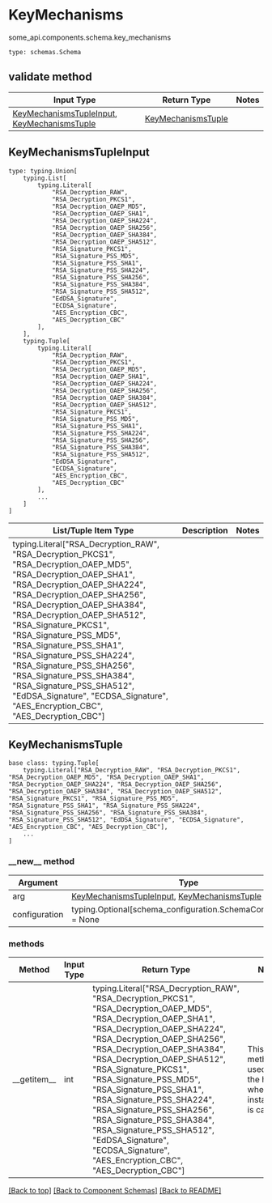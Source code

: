# KeyMechanisms
some_api.components.schema.key_mechanisms
```
type: schemas.Schema
```

## validate method
Input Type | Return Type | Notes
------------ | ------------- | -------------
[KeyMechanismsTupleInput](#keymechanismstupleinput), [KeyMechanismsTuple](#keymechanismstuple) | [KeyMechanismsTuple](#keymechanismstuple) |

## KeyMechanismsTupleInput
```
type: typing.Union[
    typing.List[
        typing.Literal[
            "RSA_Decryption_RAW",
            "RSA_Decryption_PKCS1",
            "RSA_Decryption_OAEP_MD5",
            "RSA_Decryption_OAEP_SHA1",
            "RSA_Decryption_OAEP_SHA224",
            "RSA_Decryption_OAEP_SHA256",
            "RSA_Decryption_OAEP_SHA384",
            "RSA_Decryption_OAEP_SHA512",
            "RSA_Signature_PKCS1",
            "RSA_Signature_PSS_MD5",
            "RSA_Signature_PSS_SHA1",
            "RSA_Signature_PSS_SHA224",
            "RSA_Signature_PSS_SHA256",
            "RSA_Signature_PSS_SHA384",
            "RSA_Signature_PSS_SHA512",
            "EdDSA_Signature",
            "ECDSA_Signature",
            "AES_Encryption_CBC",
            "AES_Decryption_CBC"
        ],
    ],
    typing.Tuple[
        typing.Literal[
            "RSA_Decryption_RAW",
            "RSA_Decryption_PKCS1",
            "RSA_Decryption_OAEP_MD5",
            "RSA_Decryption_OAEP_SHA1",
            "RSA_Decryption_OAEP_SHA224",
            "RSA_Decryption_OAEP_SHA256",
            "RSA_Decryption_OAEP_SHA384",
            "RSA_Decryption_OAEP_SHA512",
            "RSA_Signature_PKCS1",
            "RSA_Signature_PSS_MD5",
            "RSA_Signature_PSS_SHA1",
            "RSA_Signature_PSS_SHA224",
            "RSA_Signature_PSS_SHA256",
            "RSA_Signature_PSS_SHA384",
            "RSA_Signature_PSS_SHA512",
            "EdDSA_Signature",
            "ECDSA_Signature",
            "AES_Encryption_CBC",
            "AES_Decryption_CBC"
        ],
        ...
    ]
]
```
List/Tuple Item Type | Description | Notes
-------------------- | ------------- | -------------
typing.Literal["RSA_Decryption_RAW", "RSA_Decryption_PKCS1", "RSA_Decryption_OAEP_MD5", "RSA_Decryption_OAEP_SHA1", "RSA_Decryption_OAEP_SHA224", "RSA_Decryption_OAEP_SHA256", "RSA_Decryption_OAEP_SHA384", "RSA_Decryption_OAEP_SHA512", "RSA_Signature_PKCS1", "RSA_Signature_PSS_MD5", "RSA_Signature_PSS_SHA1", "RSA_Signature_PSS_SHA224", "RSA_Signature_PSS_SHA256", "RSA_Signature_PSS_SHA384", "RSA_Signature_PSS_SHA512", "EdDSA_Signature", "ECDSA_Signature", "AES_Encryption_CBC", "AES_Decryption_CBC"] |  |

## KeyMechanismsTuple
```
base class: typing.Tuple[
    typing.Literal["RSA_Decryption_RAW", "RSA_Decryption_PKCS1", "RSA_Decryption_OAEP_MD5", "RSA_Decryption_OAEP_SHA1", "RSA_Decryption_OAEP_SHA224", "RSA_Decryption_OAEP_SHA256", "RSA_Decryption_OAEP_SHA384", "RSA_Decryption_OAEP_SHA512", "RSA_Signature_PKCS1", "RSA_Signature_PSS_MD5", "RSA_Signature_PSS_SHA1", "RSA_Signature_PSS_SHA224", "RSA_Signature_PSS_SHA256", "RSA_Signature_PSS_SHA384", "RSA_Signature_PSS_SHA512", "EdDSA_Signature", "ECDSA_Signature", "AES_Encryption_CBC", "AES_Decryption_CBC"],
    ...
]
```
### &lowbar;&lowbar;new&lowbar;&lowbar; method
Argument | Type
-------- | ------
arg      | [KeyMechanismsTupleInput](#keymechanismstupleinput), [KeyMechanismsTuple](#keymechanismstuple)
configuration | typing.Optional[schema_configuration.SchemaConfiguration] = None

### methods
Method | Input Type | Return Type | Notes
------ | ---------- | ----------- | ------
&lowbar;&lowbar;getitem&lowbar;&lowbar; | int | typing.Literal["RSA_Decryption_RAW", "RSA_Decryption_PKCS1", "RSA_Decryption_OAEP_MD5", "RSA_Decryption_OAEP_SHA1", "RSA_Decryption_OAEP_SHA224", "RSA_Decryption_OAEP_SHA256", "RSA_Decryption_OAEP_SHA384", "RSA_Decryption_OAEP_SHA512", "RSA_Signature_PKCS1", "RSA_Signature_PSS_MD5", "RSA_Signature_PSS_SHA1", "RSA_Signature_PSS_SHA224", "RSA_Signature_PSS_SHA256", "RSA_Signature_PSS_SHA384", "RSA_Signature_PSS_SHA512", "EdDSA_Signature", "ECDSA_Signature", "AES_Encryption_CBC", "AES_Decryption_CBC"] | This method is used under the hood when instance[0] is called

[[Back to top]](#top) [[Back to Component Schemas]](../../../README.md#Component-Schemas) [[Back to README]](../../../README.md)
